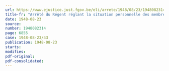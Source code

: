 ```yaml
---
url: https://www.ejustice.just.fgov.be/eli/arrete/1948/08/23/1948082314/justel
title-fr: "Arrêté du Régent réglant la situation personnelle des membres du Conseil des Mines actuellement en fonctions"
date: 1948-08-23
source:
number: 1948082314
page: 6855
case: 1948-08-23/43
publication: 1948-08-23
starts:
modifies:
pdf-original:
pdf-consolidated:
---
```


